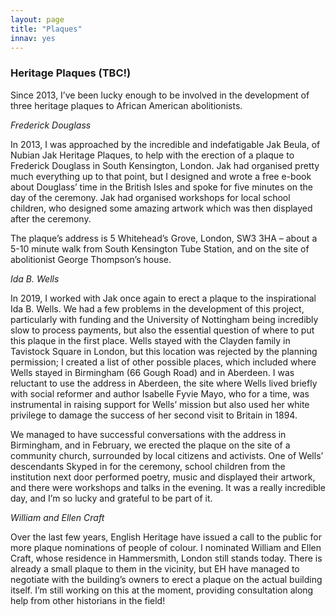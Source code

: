 ```yaml
---
layout: page
title: "Plaques"
innav: yes
---
```


### Heritage Plaques (TBC!)

Since 2013, I’ve been lucky enough to be involved in the development of three heritage plaques to African American abolitionists. 

<i>Frederick Douglass</i>

In 2013, I was approached by the incredible and indefatigable Jak Beula, of Nubian Jak Heritage Plaques, to help with the erection of a plaque to Frederick Douglass in South Kensington, London. Jak had organised pretty much everything up to that point, but I designed and wrote a free e-book about Douglass’ time in the British Isles and spoke for five minutes on the day of the ceremony. Jak had organised workshops for local school children, who designed some amazing artwork which was then displayed after the ceremony. 

The plaque’s address is 5 Whitehead’s Grove, London, SW3 3HA – about a 5-10 minute walk from South Kensington Tube Station, and on the site of abolitionist George Thompson’s house.

<i>Ida B. Wells</i>

In 2019, I worked with Jak once again to erect a plaque to the inspirational Ida B. Wells. We had a few problems in the development of this project, particularly with funding and the University of Nottingham being incredibly slow to process payments, but also the essential question of where to put this plaque in the first place. Wells stayed with the Clayden family in Tavistock Square in London, but this location was rejected by the planning permission; I created a list of other possible places, which included where Wells stayed in Birmingham (66 Gough Road) and in Aberdeen. I was reluctant to use the address in Aberdeen, the site where Wells lived briefly with social reformer and author Isabelle Fyvie Mayo, who for a time, was instrumental in raising support for Wells’ mission but also used her white privilege to damage the success of her second visit to Britain in 1894. 

We managed to have successful conversations with the address in Birmingham, and in February, we erected the plaque on the site of a community church, surrounded by local citizens and activists. One of Wells’ descendants Skyped in for the ceremony, school children from the institution next door performed poetry, music and displayed their artwork, and there were workshops and talks in the evening. It was a really incredible day, and I’m so lucky and grateful to be part of it.

<i>William and Ellen Craft</i> 

Over the last few years, English Heritage have issued a call to the public for more plaque nominations of people of colour. I nominated William and Ellen Craft, whose residence in Hammersmith, London still stands today. There is already a small plaque to them in the vicinity, but EH have managed to negotiate with the building’s owners to erect a plaque on the actual building itself. I’m still working on this at the moment, providing consultation along help from other historians in the field! 
